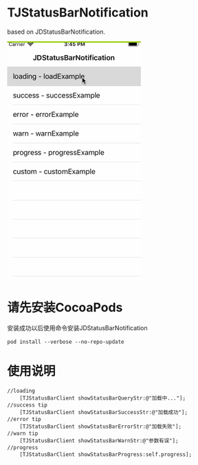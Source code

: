 # TJStatusBarNotification
based on JDStatusBarNotification.

![image](https://github.com/wangpt/TJStatusBarNotification/blob/master/TJStatusBarNotification/Sources/play.gif)

# 请先安装CocoaPods
安装成功以后使用命令安装JDStatusBarNotification
```
pod install --verbose --no-repo-update
```

# 使用说明
```objc
//loading
    [TJStatusBarClient showStatusBarQueryStr:@"加载中..."];
//success tip
    [TJStatusBarClient showStatusBarSuccessStr:@"加载成功"];
//error tip
    [TJStatusBarClient showStatusBarErrorStr:@"加载失败"];
//warn tip
    [TJStatusBarClient showStatusBarWarnStr:@"参数有误"];
//progress
    [TJStatusBarClient showStatusBarProgress:self.progress];

```
